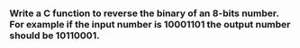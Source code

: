  ###  Write a C function to reverse the binary of an 8-bits number. For example if the input number is 10001101 the output number should be 10110001.

